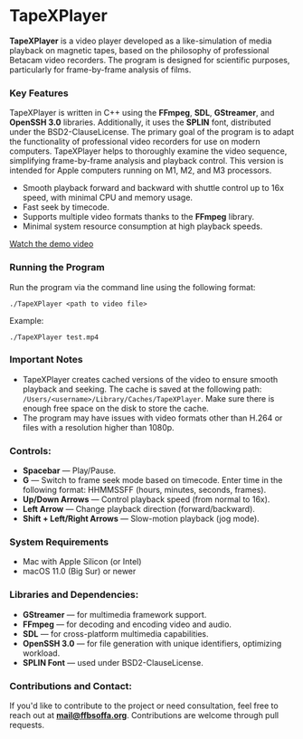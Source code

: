 # TapeXPlayer

**TapeXPlayer** is a video player developed as a like-simulation of media playback on magnetic tapes, based on the philosophy of professional Betacam video recorders. The program is designed for scientific purposes, particularly for frame-by-frame analysis of films.

### Key Features
TapeXPlayer is written in C++ using the **FFmpeg**, **SDL**, **GStreamer**, and **OpenSSH 3.0** libraries. Additionally, it uses the **SPLIN** font, distributed under the BSD2-ClauseLicense. The primary goal of the program is to adapt the functionality of professional video recorders for use on modern computers. TapeXPlayer helps to thoroughly examine the video sequence, simplifying frame-by-frame analysis and playback control. This version is intended for Apple computers running on M1, M2, and M3 processors.

- Smooth playback forward and backward with shuttle control up to 16x speed, with minimal CPU and memory usage.
- Fast seek by timecode.
- Supports multiple video formats thanks to the **FFmpeg** library.
- Minimal system resource consumption at high playback speeds.

[Watch the demo video](https://www.youtube.com/watch?v=Mm4c1lp7Gz0)


### Running the Program
Run the program via the command line using the following format:
```
./TapeXPlayer <path to video file>
```

Example:
```
./TapeXPlayer test.mp4
```

### Important Notes
- TapeXPlayer creates cached versions of the video to ensure smooth playback and seeking. The cache is saved at the following path: `/Users/<username>/Library/Caches/TapeXPlayer`. Make sure there is enough free space on the disk to store the cache.
- The program may have issues with video formats other than H.264 or files with a resolution higher than 1080p.

### Controls:
- **Spacebar** — Play/Pause.
- **G** — Switch to frame seek mode based on timecode. Enter time in the following format: HHMMSSFF (hours, minutes, seconds, frames).
- **Up/Down Arrows** — Control playback speed (from normal to 16x).
- **Left Arrow** — Change playback direction (forward/backward).
- **Shift + Left/Right Arrows** — Slow-motion playback (jog mode).

### System Requirements
- Mac with Apple Silicon (or Intel)
- macOS 11.0 (Big Sur) or newer

### Libraries and Dependencies:
- **GStreamer** — for multimedia framework support.
- **FFmpeg** — for decoding and encoding video and audio.
- **SDL** — for cross-platform multimedia capabilities.
- **OpenSSH 3.0** — for file generation with unique identifiers, optimizing workload.
- **SPLIN Font** — used under BSD2-ClauseLicense.

### Contributions and Contact:
If you'd like to contribute to the project or need consultation, feel free to reach out at **mail@ffbsoffa.org**. Contributions are welcome through pull requests.
